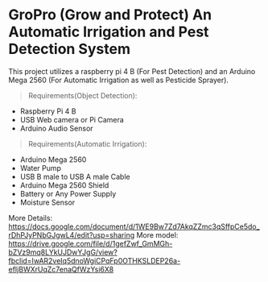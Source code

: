 # GroPro (Grow and Protect) An Automatic Irrigation and Pest Detection System
This project utilizes a raspberry pi 4 B (For Pest Detection) and an Arduino Mega 2560 (For Automatic Irrigation as well as Pesticide Sprayer).

> Requirements(Object Detection):
- Raspberry Pi 4 B
- USB Web camera or Pi Camera
- Arduino Audio Sensor

> Requirements(Automatic Irrigation):
- Arduino Mega 2560
- Water Pump
- USB B male to USB A male Cable
- Arduino Mega 2560 Shield
- Battery or Any Power Supply
- Moisture Sensor

More Details:
https://docs.google.com/document/d/1WE9Bw7Zd7AkqZZmc3qSffpCe5do_rDhPJyPNbGJgwL4/edit?usp=sharing
More model:
https://drive.google.com/file/d/1gefZwf_GmMGh-bZVz9mq8LYkUJDwYJgG/view?fbclid=IwAR2veIq5dnoWgiCPqFp0OTHKSLDEP26a-efIjBWXrUqZc7enaQfWzYsi6X8

